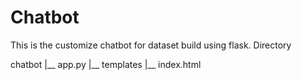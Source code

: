 # Chatbot
This is the customize chatbot for dataset build using flask.
Directory

chatbot
  |__ app.py
  |__ templates
          |__ index.html
          

